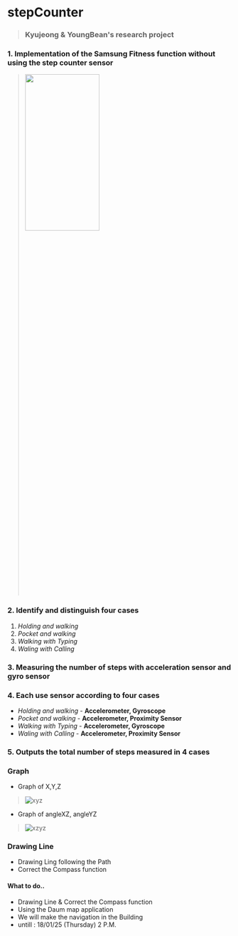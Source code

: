 # stepCounter
> ### Kyujeong & YoungBean's research project
### 1. Implementation of the Samsung Fitness function without using the step counter sensor
> <img src="http://blogfiles9.naver.net/MjAxNzA3MjlfMjUz/MDAxNTAxMzE1NTk0NzE0.V9MguvZMU3bmzZKzmEqbMjGsDClxqhyKI3mhd-itsEUg.cUeimuJq60XFNZMYs43oRR7wNUgciulOka5636Io8Yog.PNG.kkkclub1/Screenshot_20170729-160933.png" width="60%" height="30%">

### 2. Identify and distinguish four cases
1. *Holding and walking*
2. *Pocket and walking*
3. *Walking with Typing*
4. *Waling with Calling*

### 3. Measuring the number of steps with acceleration sensor and gyro sensor

### 4. Each use sensor according to four cases
- *Holding and walking* - **Accelerometer, Gyroscope**
- *Pocket and walking* - **Accelerometer, Proximity Sensor**
- *Walking with Typing* - **Accelerometer, Gyroscope**
- *Waling with Calling* - **Accelerometer, Proximity Sensor**

### 5. Outputs the total number of steps measured in 4 cases

### Graph
- Graph of X,Y,Z
> ![xyz](https://user-images.githubusercontent.com/21302833/34510888-f7406930-f09a-11e7-990e-c11ce1ec9e4a.png)
- Graph of angleXZ, angleYZ
> ![xzyz](https://user-images.githubusercontent.com/21302833/34510891-fa660cf0-f09a-11e7-880f-898b222cf4fb.png)


### Drawing Line
- Drawing Ling following the Path
- Correct the Compass function

#### What to do..
- Drawing Line & Correct the Compass function
- Using the Daum map application
- We will make the navigation in the Building
- untill : 18/01/25 (Thursday) 2 P.M.
